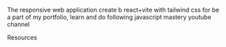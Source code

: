 The responsive web application create b react+vite with tailwind css for be a part of my portfolio, learn and do following javascript mastery youtube channel

Resources
